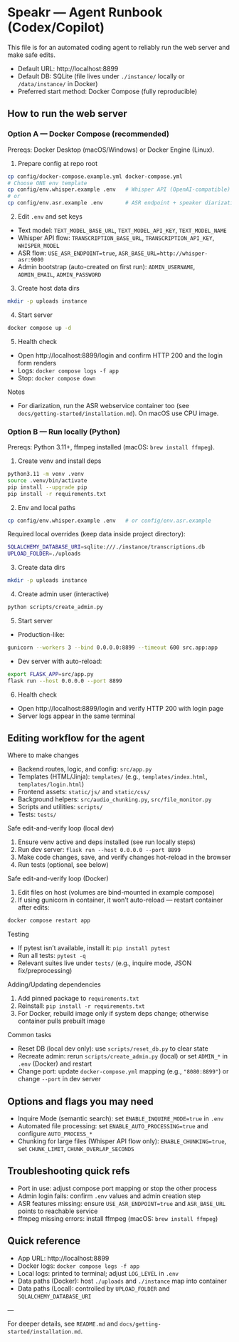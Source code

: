 # Speakr — Agent Runbook (Codex/Copilot)

This file is for an automated coding agent to reliably run the web server and make safe edits.

- Default URL: http://localhost:8899
- Default DB: SQLite (file lives under `./instance/` locally or `/data/instance/` in Docker)
- Preferred start method: Docker Compose (fully reproducible)

## How to run the web server

### Option A — Docker Compose (recommended)

Prereqs: Docker Desktop (macOS/Windows) or Docker Engine (Linux).

1) Prepare config at repo root

```bash
cp config/docker-compose.example.yml docker-compose.yml
# Choose ONE env template
cp config/env.whisper.example .env   # Whisper API (OpenAI-compatible)
# or
cp config/env.asr.example .env       # ASR endpoint + speaker diarization
```

2) Edit `.env` and set keys

- Text model: `TEXT_MODEL_BASE_URL`, `TEXT_MODEL_API_KEY`, `TEXT_MODEL_NAME`
- Whisper API flow: `TRANSCRIPTION_BASE_URL`, `TRANSCRIPTION_API_KEY`, `WHISPER_MODEL`
- ASR flow: `USE_ASR_ENDPOINT=true`, `ASR_BASE_URL=http://whisper-asr:9000`
- Admin bootstrap (auto-created on first run): `ADMIN_USERNAME`, `ADMIN_EMAIL`, `ADMIN_PASSWORD`

3) Create host data dirs

```bash
mkdir -p uploads instance
```

4) Start server

```bash
docker compose up -d
```

5) Health check

- Open http://localhost:8899/login and confirm HTTP 200 and the login form renders
- Logs: `docker compose logs -f app`
- Stop: `docker compose down`

Notes
- For diarization, run the ASR webservice container too (see `docs/getting-started/installation.md`). On macOS use CPU image.

### Option B — Run locally (Python)

Prereqs: Python 3.11+, ffmpeg installed (macOS: `brew install ffmpeg`).

1) Create venv and install deps

```bash
python3.11 -m venv .venv
source .venv/bin/activate
pip install --upgrade pip
pip install -r requirements.txt
```

2) Env and local paths

```bash
cp config/env.whisper.example .env   # or config/env.asr.example
```

Required local overrides (keep data inside project directory):

```bash
SQLALCHEMY_DATABASE_URI=sqlite:///./instance/transcriptions.db
UPLOAD_FOLDER=./uploads
```

3) Create data dirs

```bash
mkdir -p uploads instance
```

4) Create admin user (interactive)

```bash
python scripts/create_admin.py
```

5) Start server

- Production-like:

```bash
gunicorn --workers 3 --bind 0.0.0.0:8899 --timeout 600 src.app:app
```

- Dev server with auto-reload:

```bash
export FLASK_APP=src/app.py
flask run --host 0.0.0.0 --port 8899
```

6) Health check

- Open http://localhost:8899/login and verify HTTP 200 with login page
- Server logs appear in the same terminal

## Editing workflow for the agent

Where to make changes
- Backend routes, logic, and config: `src/app.py`
- Templates (HTML/Jinja): `templates/` (e.g., `templates/index.html`, `templates/login.html`)
- Frontend assets: `static/js/` and `static/css/`
- Background helpers: `src/audio_chunking.py`, `src/file_monitor.py`
- Scripts and utilities: `scripts/`
- Tests: `tests/`

Safe edit-and-verify loop (local dev)
1) Ensure venv active and deps installed (see run locally steps)
2) Run dev server: `flask run --host 0.0.0.0 --port 8899`
3) Make code changes, save, and verify changes hot-reload in the browser
4) Run tests (optional, see below)

Safe edit-and-verify loop (Docker)
1) Edit files on host (volumes are bind-mounted in example compose)
2) If using gunicorn in container, it won’t auto-reload — restart container after edits:

```bash
docker compose restart app
```

Testing
- If pytest isn’t available, install it: `pip install pytest`
- Run all tests: `pytest -q`
- Relevant suites live under `tests/` (e.g., inquire mode, JSON fix/preprocessing)

Adding/Updating dependencies
1) Add pinned package to `requirements.txt`
2) Reinstall: `pip install -r requirements.txt`
3) For Docker, rebuild image only if system deps change; otherwise container pulls prebuilt image

Common tasks
- Reset DB (local dev only): use `scripts/reset_db.py` to clear state
- Recreate admin: rerun `scripts/create_admin.py` (local) or set `ADMIN_*` in `.env` (Docker) and restart
- Change port: update `docker-compose.yml` mapping (e.g., `"8080:8899"`) or change `--port` in dev server

## Options and flags you may need

- Inquire Mode (semantic search): set `ENABLE_INQUIRE_MODE=true` in `.env`
- Automated file processing: set `ENABLE_AUTO_PROCESSING=true` and configure `AUTO_PROCESS_*`
- Chunking for large files (Whisper API flow only): `ENABLE_CHUNKING=true`, set `CHUNK_LIMIT`, `CHUNK_OVERLAP_SECONDS`

## Troubleshooting quick refs

- Port in use: adjust compose port mapping or stop the other process
- Admin login fails: confirm `.env` values and admin creation step
- ASR features missing: ensure `USE_ASR_ENDPOINT=true` and `ASR_BASE_URL` points to reachable service
- ffmpeg missing errors: install ffmpeg (macOS: `brew install ffmpeg`)

## Quick reference

- App URL: http://localhost:8899
- Docker logs: `docker compose logs -f app`
- Local logs: printed to terminal; adjust `LOG_LEVEL` in `.env`
- Data paths (Docker): host `./uploads` and `./instance` map into container
- Data paths (Local): controlled by `UPLOAD_FOLDER` and `SQLALCHEMY_DATABASE_URI`

—

For deeper details, see `README.md` and `docs/getting-started/installation.md`.
